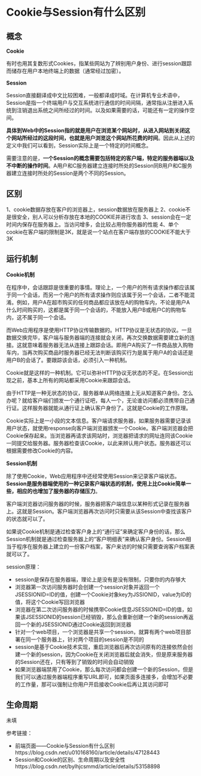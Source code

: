 # Cookie与Session有什么区别

## 概念

**Cookie**

有时也用其复数形式Cookies，指某些网站为了辨别用户身份、进行session跟踪而储存在用户本地终端上的数据（通常经过加密）。

**Session**

Session直接翻译成中文比较困难，一般都译成时域。在计算机专业术语中，Session是指一个终端用户与交互系统进行通信的时间间隔，通常指从注册进入系统到注销退出系统之间所经过的时间。以及如果需要的话，可能还有一定的操作空间。

**具体到Web中的Session指的就是用户在浏览某个网站时，从进入网站到关闭这个网站所经过的这段时间，也就是用户浏览这个网站所花费的时间**。因此从上述的定义中我们可以看到，Session实际上是一个特定的时间概念。

需要注意的是，**一个Session的概念需要包括特定的客户端，特定的服务器端以及不中断的操作时间**。A用户和C服务器建立连接时所处的Session同B用户和C服务器建立连接时所处的Session是两个不同的Session。

## 区别

1、cookie数据存放在客户的浏览器上，session数据放在服务器上
2、cookie不是很安全，别人可以分析存放在本地的COOKIE并进行攻击
3、session会在一定时间内保存在服务器上。当访问增多，会比较占用你服务器的性能
4、单个cookie在客户端的限制是3K，就是说一个站点在客户端存放的COOKIE不能大于3K

## 运行机制

**Cookie机制**

在程序中，会话跟踪是很重要的事情。理论上，一个用户的所有请求操作都应该属于同一个会话，而另一个用户的所有请求操作则应该属于另一个会话，二者不能混淆。例如，用户A在超市购买的任何商品都应该放在A的购物车内，不论是用户A什么时间购买的，这都是属于同一个会话的，不能放入用户B或用户C的购物车内，这不属于同一个会话。

而Web应用程序是使用HTTP协议传输数据的。HTTP协议是无状态的协议。一旦数据交换完毕，客户端与服务器端的连接就会关闭，再次交换数据需要建立新的连接。这就意味着服务器无法从连接上跟踪会话。即用户A购买了一件商品放入购物车内，当再次购买商品时服务器已经无法判断该购买行为是属于用户A的会话还是用户B的会话了。要跟踪该会话，必须引入一种机制。

Cookie就是这样的一种机制。它可以弥补HTTP协议无状态的不足。在Session出现之前，基本上所有的网站都采用Cookie来跟踪会话。

由于HTTP是一种无状态的协议，服务器单从网络连接上无从知道客户身份。怎么办呢？就给客户端们颁发一个通行证吧，每人一个，无论谁访问都必须携带自己通行证。这样服务器就能从通行证上确认客户身份了。这就是Cookie的工作原理。

Cookie实际上是一小段的文本信息。客户端请求服务器，如果服务器需要记录该用户状态，就使用response向客户端浏览器颁发一个Cookie。客户端浏览器会把Cookie保存起来。当浏览器再请求该网站时，浏览器把请求的网址连同该Cookie一同提交给服务器。服务器检查该Cookie，以此来辨认用户状态。服务器还可以根据需要修改Cookie的内容。

**Session机制**

除了使用Cookie，Web应用程序中还经常使用Session来记录客户端状态。**Session是服务器端使用的一种记录客户端状态的机制，使用上比Cookie简单一些，相应的也增加了服务器的存储压力**。

客户端浏览器访问服务器的时候，服务器把客户端信息以某种形式记录在服务器上。这就是Session。客户端浏览器再次访问时只需要从该Session中查找该客户的状态就可以了。

如果说Cookie机制是通过检查客户身上的“通行证”来确定客户身份的话，那么Session机制就是通过检查服务器上的“客户明细表”来确认客户身份。Session相当于程序在服务器上建立的一份客户档案，客户来访的时候只需要查询客户档案表就可以了。

session原理：

- session是保存在服务器端，理论上是没有是没有限制，只要你的内存够大
- 浏览器第一次访问服务器时会创建一个session对象并返回一个JSESSIONID=ID的值，创建一个Cookie对象key为JSSIONID，value为ID的值，将这个Cookie写回浏览器
- 浏览器在第二次访问服务器的时候携带Cookie信息JSESSIONID=ID的值，如果该JSESSIONID的session已经销毁，那么会重新创建一个新的session再返回一个新的JSESSIONID通过Cookie返回到浏览器
- 针对一个web项目，一个浏览器是共享一个session，就算有两个web项目部署在同一个服务器上，针对两个项目的session是不同的
- session是基于Cookie技术实现，重启浏览器后再次访问原有的连接依然会创建一个新的session，因为Cookie在关闭浏览器后就会消失，但是原来服务器的Session还在，只有等到了销毁的时间会自动销毁
- 如果浏览器端禁用了Cookie，那么每次访问都会创建一个新的Session，但是我们可以通过服务器端程序重写URL即可，如果页面多连接多，会增加不必要的工作量，那可以强制让你用户开启接收Cookie后再让其访问即可



## 生命周期

未填

参考链接：

- 前端页面——Cookie与Session有什么区别https://blog.csdn.net/u010168160/article/details/47128443
- Session和Cookie的区别、生命周期以及安全性https://blog.csdn.net/bylhjcsmmd/article/details/53158898